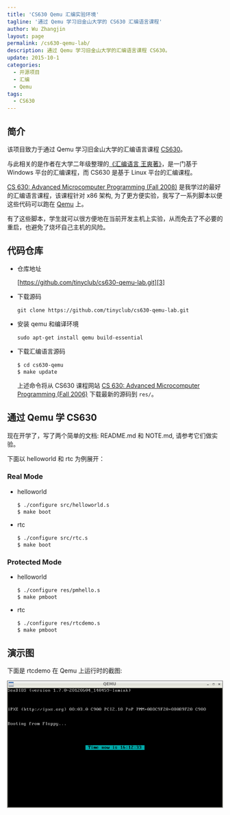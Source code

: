 ```yaml
---
title: 'CS630 Qemu 汇编实验环境'
tagline: '通过 Qemu 学习旧金山大学的 CS630 汇编语言课程'
author: Wu Zhangjin
layout: page
permalink: /cs630-qemu-lab/
description: 通过 Qemu 学习旧金山大学的汇编语言课程 CS630。
update: 2015-10-1
categories:
  - 开源项目
  - 汇编
  - Qemu
tags:
  - CS630
---
```


## 简介

该项目致力于通过 Qemu 学习旧金山大学的汇编语言课程 [CS630][1]。

与此相关的是作者在大学二年级整理的[《汇编语言 王爽著》](/assembly/)，是一门基于 Windows 平台的汇编课程，而 CS630 是基于 Linux 平台的汇编课程。

[CS 630: Advanced Microcomputer Programming (Fall 2008)][1] 是我学过的最好的汇编语言课程，该课程针对 x86 架构, 为了更方便实验，我写了一系列脚本以便这些代码可以跑在 [Qemu][2] 上。

有了这些脚本，学生就可以很方便地在当前开发主机上实验，从而免去了不必要的重启，也避免了烧坏自己主机的风险。

## 代码仓库

  * 仓库地址

    [https://github.com/tinyclub/cs630-qemu-lab.git][3]

  * 下载源码

        git clone https://github.com/tinyclub/cs630-qemu-lab.git

  * 安装 qemu 和编译环境

        sudo apt-get install qemu build-essential

  * 下载汇编语言源码
    
        $ cd cs630-qemu
        $ make update
    
    上述命令将从 CS630 课程网站 [CS 630: Advanced Microcomputer Programming (Fall 2006)][1] 下载最新的源码到 `res/`。

## 通过 Qemu 学 CS630

现在开学了，写了两个简单的文档: README.md 和 NOTE.md, 请参考它们做实验。

下面以 helloworld 和 rtc 为例展开：

### Real Mode

  * helloworld
    
        $ ./configure src/helloworld.s
        $ make boot
        

  * rtc
    
        $ ./configure src/rtc.s
        $ make boot
        

### Protected Mode

  * helloworld
    
        $ ./configure res/pmhello.s
        $ make pmboot
        

  * rtc
    
        $ ./configure res/rtcdemo.s
        $ make pmboot
        

## 演示图

下面是 rtcdemo 在 Qemu 上运行时的截图:

![image][4]




 [1]: http://www.cs.usfca.edu/~cruse/cs630f06/
 [2]: http://wiki.qemu.org/Main_Page
 [3]: https://github.com/tinyclub/cs630-qemu-lab
 [4]: /wp-content/uploads/2014/03/cs630-qemu-pmrtc.png
